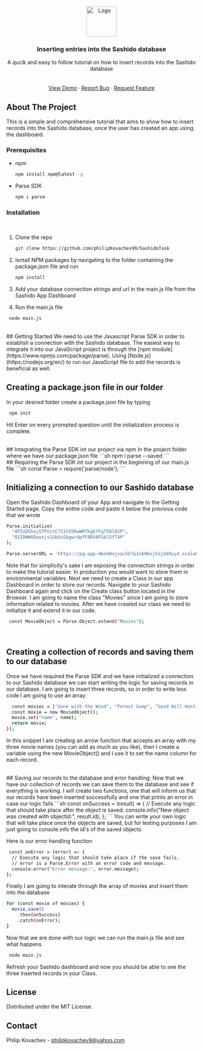 
<!-- PROJECT LOGO -->
<br />
<p align="center">
  <a href="https://github.com/othneildrew/Best-README-Template">
    <img src="https://raw.githubusercontent.com/othneildrew/Best-README-Template/master/images/logo.png" alt="Logo" width="80" height="80">
  </a>

  <h3 align="center">Inserting entries into the Sashido database</h3>

  <p align="center">
    A qucik and easy to follow tutorial on how to insert records into the Sashido database
    <br />
    <br />
    <br />
    <a href="https://github.com/philipKovachev99/SashidoTask">View Demo</a>
    ·
    <a href="https://github.com/philipKovachev99/SashidoTask/issues">Report Bug</a>
    ·
    <a href="https://github.com/philipKovachev99/SashidoTask/issues">Request Feature</a>
  </p>
</p>


<!-- ABOUT THE PROJECT -->
## About The Project
This is a simple and comprehensive tutorial that aims to show how to insert records into the Sashido database, once the user has created an app using the dashboard.
<br/>
### Prerequisites

* npm
  ```sh
  npm install npm@latest -g
  ```

* Parse SDK
  ```sh
  npm i parse
  ```
### Installation
<br/>

1. Clone the repo
   ```sh
   git clone https://github.com/philipKovachev99/SashidoTask
   ```

2. Isntall NPM packages by navigating to the folder containing the package.json file and run
   ```sh
   npm install 
   ```

3. Add your database connection strings and url in the main.js file from the Sashido App Dashboard

4. Run the main.js file
  ```sh
   node main.js 
   ```

<br/>
<!-- GETTING STARTED -->
## Getting Started
We need to use the Javascript Parse SDK in order to establish a connection with the Sashido database. The easiest way to integrate it into our JavaScript project is through the [npm module](https://www.npmjs.com/package/parse). Using [Node.js](https://nodejs.org/en/) to run our JavaScript file to add the records is beneficial as well. 

<br/>

## Creating a package.json file in our folder
 In your desired folder create a package.json file by typing
```sh
 npm init
```
Hit Enter on every prompted question until the initialization process is complete.

<br/>
## Integrating the Parse SDK int our project via npm
 In the project folder where we have our package.json file
  ```sh
 npm i parse --saved
```
<br/>
## Requiring the Parse SDK int our project in the beginning of our main.js file
```sh
const Parse = require('parse/node');
```
<br/>

## Initializing a connection to our Sashido database
Open the Sashido Dashboard of your App and navigate to the Getting Started page. Copy the 
entire code and paste it below the previous code that we wrote
```sh
Parse.initialize(
  "4PZoO5hsy5TPnctC7S1hX5RwWRTKgbfFgf5Ol8SP",
  "02IDWWOQaxojs1UkUsSbgwrdpfF8RX8FSbl5fT4P"
);

Parse.serverURL = 'https://pg-app-mbzm0xjvav5b7p1vb96xj5zjdd9vy4.scalabl.cloud/1/';
```
Note that for simplicity's sake I am exposing the connection strings in order to make the tutorial easier.
In production you would want to store them in environmental variables. 
Next we need to create a Class in our app Dashboard in order to store our records. Navigate to your Sashido Dashboard again
and click on the Create class button located in the Browser. I am going to name the class "Movies" since I am going to store
information related to movies. 
After we have created our class we need to initialize it and extend it in our code.
```sh
 const MovieObject = Parse.Object.extend("Movies");
```
<br/>

## Creating a collection of records and saving them to our database
Once we have required the Parse SDK and we have initialized a connection to our Sashido database we can start writing the 
logic for saving records in our database. I am going to insert three records, so in order to write less code I am going to
use an array:
```sh 
  const movies = ["Gone with the Wind", "Forest Gump", "Good Will Hunting"].map((name) => {
  const movie = new MovieObject();
  movie.set("name", name);
  return movie;
});
```
In this snippet I am creating an arrow function that accepts an array with my three movie names (you can add as much as you like), then I create a variable 
using the new MovieObject() and I use it to set the name column for each record. 

<br/>
## Saving our records to the database and error handling:
Now that we have our collection of records we can save them to the database and see if everything is working. I will create two functions, one that will inform us
that our records have been inserted successfully and one that prints an error in case our logic fails
```sh
  const onSuccess = (result) => {
  // Execute any logic that should take place after the object is saved.
  console.info("New object was created with objectId:", result.id);
};
```
You can write your own logic that will take place once the objects are saved, but for testing purposes I am just going to console.info the id's of the
saved objects. 

Here is our error handling function
```sh
 const onError = (error) => {
  // Execute any logic that should take place if the save fails.
  // error is a Parse.Error with an error code and message.
  console.error("Error message:", error.message);
};
```
Finally I am going to interate through the array of movies and insert them into the database
```sh
for (const movie of movies) {
  movie.save()
    .then(onSuccess)
    .catch(onError);
}
```
Now that we are done with our logic we can run the main.js file and see what happens
```sh
 node main.js
 ```
 Refresh your Sashido dashboard and now you should be able to see the three inserted records in your Class.


<!-- LICENSE -->
## License

Distributed under the MIT License.



<!-- CONTACT -->
## Contact

Philip Kovachev -  philipkovachev9@yahoo.com



